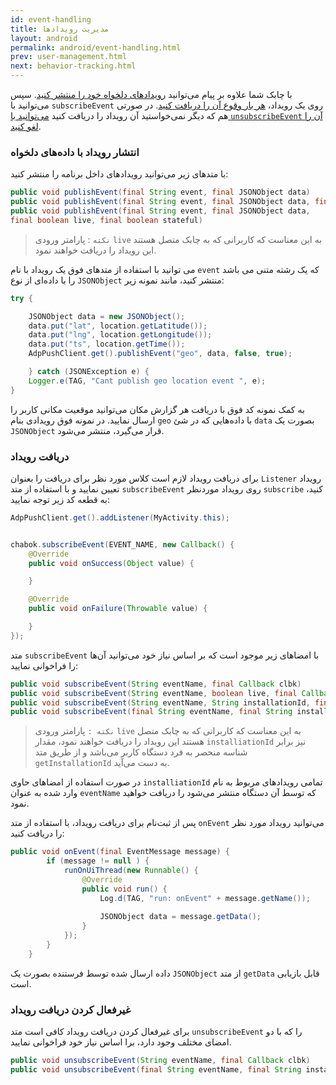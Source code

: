 ```yaml
---
id: event-handling
title: مدیریت رویدادها
layout: android
permalink: android/event-handling.html
prev: user-management.html
next: behavior-tracking.html
---
```


با چابک شما علاوه بر پیام می‌توانید [رویدادهای دلخواه خود را منتشر کنید](https://doc.chabokpush.com/android/event-handling.html#انتشار-رویداد-با-دادههای-دلخواه). سپس می‌توانید با `subscribeEvent` روی یک رویداد، [هر بار وقوع آن را دریافت کنید](https://doc.chabokpush.com/android/event-handling.html#دریافت-رویداد). در صورتی هم که دیگر نمی‌خواستید آن رویداد را دریافت کنید [می‌توانید با `unsubscribeEvent` آن را لغو کنید](https://doc.chabokpush.com/android/event-handling.html#غیرفعال-کردن-دریافت-رویداد).
<Br>

### انتشار رویداد با داده‌های دلخواه

با متدهای زیر می‌توانید رویدادهای داخل برنامه را منتشر کنید:


```java
public void publishEvent(final String event, final JSONObject data)
public void publishEvent(final String event, final JSONObject data, final boolean live)
public void publishEvent(final String event, final JSONObject data,
final boolean live, final boolean stateful)
```

>`نکته` : پارامتر ورودی `live` به این معناست که کاربرانی که به چابک متصل هستند این رویداد را دریافت خواهند نمود.

می توانید با استفاده از متدهای فوق یک رویداد با نام `event` که یک رشته متنی می باشد را با داده‌ای از نوع `JSONObject` منتشر کنید، مانند نمونه زیر:

```java
try {

    JSONObject data = new JSONObject();
    data.put("lat", location.getLatitude());
    data.put("lng", location.getLongitude());
    data.put("ts", location.getTime());
    AdpPushClient.get().publishEvent("geo", data, false, true);

    } catch (JSONException e) {
    Logger.e(TAG, "Cant publish geo location event ", e);
}
```
به کمک نمونه کد فوق با دریافت هر گزارش مکان می‌توانید موقعیت مکانی کاربر را ارسال نمایید.
در نمونه فوق رویدادی بنام `geo` با داده‌هایی که در شیٔ `data‌` بصورت یک `JSONObject‌` قرار می‌گیرد، منتشر می‌شود.

### دریافت رویداد
برای دریافت رویداد لازم است کلاس مورد نظر برای دریافت را بعنوان `Listener`‌ رویداد تعیین نمایید و با استفاده از متد `subscribeEvent` روی رویداد موردنظر `subscribe` کنید، به قطعه کد زیر توجه نمایید:

```java
AdpPushClient.get().addListener(MyActivity.this);


chabok.subscribeEvent(EVENT_NAME, new Callback() {
    @Override
    public void onSuccess(Object value) {

    }

    @Override
    public void onFailure(Throwable value) {

    }
});
```

متد `subscribeEvent` با امضاهای زیر موجود است که بر اساس نیاز خود می‌توانید آن‌ها را فراخوانی نمایید:

```java
public void subscribeEvent(String eventName, final Callback clbk)
public void subscribeEvent(String eventName, boolean live, final Callback clbk)
public void subscribeEvent(String eventName, String installationId, final Callback clbk)
public void subscribeEvent(final String eventName, final String installationId, final boolean live, final Callback clbk)
```
> `نکته :` پارامتر ورودی `live` به این معناست که کاربرانی که به چابک
> متصل هستند این رویداد را دریافت خواهند نمود، مقدار
> `installiationId`  نیز برابر شناسه منحصر به فرد دستگاه کاربر می‌باشد و
> از طریق متد  `getInstallationId` به دست می‌آید.

در صورت استفاده از امضاهای حاوی `installiationId` تمامی رویدادهای مربوط به نام وارد شده به عنوان `eventName` که توسط آن دستگاه منتشر می‌شود را دریافت خواهید نمود.

پس از ثبت‌نام برای دریافت رویداد،‌ با استفاده از متد `onEvent` ‌می‌توانید رویداد مورد نظر را دریافت کنید:

```java
public void onEvent(final EventMessage message) {
        if (message != null ) {
            runOnUiThread(new Runnable() {
                @Override
                public void run() {
                    Log.d(TAG, "run: onEvent" + message.getName());
                    
                    JSONObject data = message.getData();
                }
            });
        }
    }
```
داده ارسال شده توسط فرستنده بصورت یک `JSONObject` از متد `getData` قابل بازیابی است.

### غیرفعال کردن دریافت رویداد
 برای غیرفعال کردن دریافت رویداد کافی است متد `unsubscribeEvent`  را که با دو امضای مختلف وجود دارد،  برا اساس نیاز خود فراخوانی نمایید.


```java
public void unsubscribeEvent(String eventName, final Callback clbk)
public void unsubscribeEvent(final String eventName, final String installationId, final Callback clbk)
```
